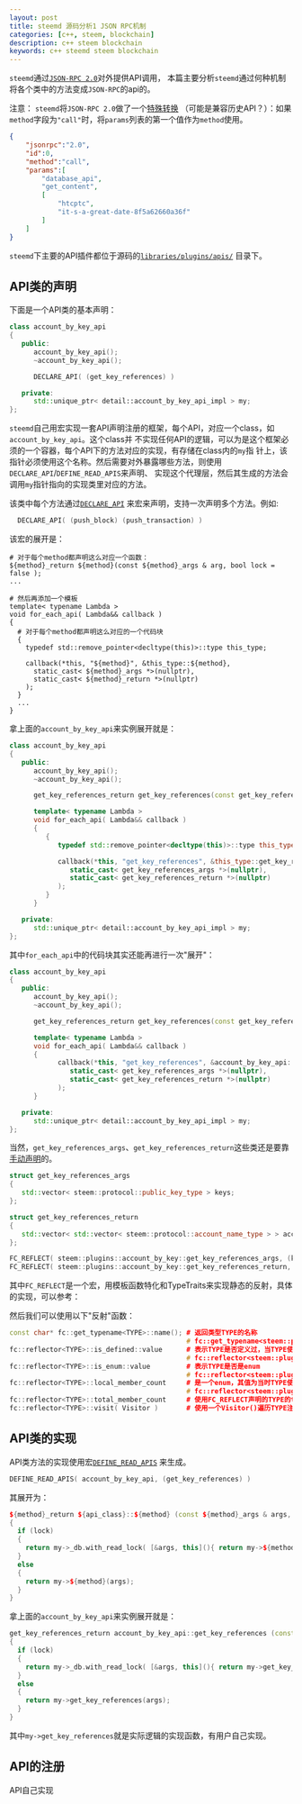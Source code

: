 ```yaml
---
layout: post
title: steemd 源码分析1 JSON RPC机制
categories: [c++, steem, blockchain]
description: c++ steem blockchain
keywords: c++ steemd steem blockchain
---
```


`steemd`通过[`JSON-RPC 2.0`](http://wiki.geekdream.com/Specification/json-rpc_2.0.html)对外提供API调用，
本篇主要分析`steemd`通过何种机制将各个类中的方法变成`JSON-RPC`的api的。

注意：
`steemd`将`JSON-RPC 2.0`做了一个[特殊转换](https://github.com/steemit/steem/blob/42e2d95ec09d1695ec1b392d47a2e44612815cf0/libraries/plugins/json_rpc/json_rpc_plugin.cpp#L215-L229)
（可能是兼容历史API？）：如果`method`字段为`"call"`时，将`params`列表的第一个值作为`method`使用。
```json
{
    "jsonrpc":"2.0",
    "id":0,
    "method":"call",
    "params":[
        "database_api",
        "get_content",
        [
            "htcptc",
            "it-s-a-great-date-8f5a62660a36f"
        ]
    ]
}
```

`steemd`下主要的API插件都位于源码的[`libraries/plugins/apis/`](https://github.com/steemit/steem/tree/42e2d95ec09d1695ec1b392d47a2e44612815cf0/libraries/plugins/apis)
目录下。

## API类的声明
下面是一个API类的基本声明：
```cpp
class account_by_key_api
{
   public:
      account_by_key_api();
      ~account_by_key_api();

      DECLARE_API( (get_key_references) )

   private:
      std::unique_ptr< detail::account_by_key_api_impl > my;
};
```

`steemd`自己用宏实现一套API声明注册的框架，每个API，对应一个class，如`account_by_key_api`。这个class并
不实现任何API的逻辑，可以为是这个框架必须的一个容器，每个API下的方法对应的实现，有存储在class内的`my`指
针上，该指针必须使用这个名称。然后需要对外暴露哪些方法，则使用`DECLARE_API`/`DEFINE_READ_APIS`来声明、
实现这个代理层，然后其生成的方法会调用`my`指针指向的实现类里对应的方法。

该类中每个方法通过[`DECLARE_API`](https://github.com/steemit/steem/blob/42e2d95ec09d1695ec1b392d47a2e44612815cf0/libraries/plugins/json_rpc/include/steem/plugins/json_rpc/utility.hpp#L11-L34)
来宏来声明，支持一次声明多个方法。例如:
```cpp
  DECLARE_API( (push_block) (push_transaction) )
```

该宏的展开是：
```
# 对于每个method都声明这么对应一个函数：
${method}_return ${method}(const ${method}_args & arg, bool lock = false );
...

# 然后再添加一个模板
template< typename Lambda >
void for_each_api( Lambda&& callback )
{
  # 对于每个method都声明这么对应的一个代码块
  {
    typedef std::remove_pointer<decltype(this)>::type this_type;

    callback(*this, "${method}", &this_type::${method},
      static_cast< ${method}_args *>(nullptr),
      static_cast< ${method}_return *>(nullptr)
    );
  }
  ...
}
```

拿上面的`account_by_key_api`来实例展开就是：
```cpp
class account_by_key_api
{
   public:
      account_by_key_api();
      ~account_by_key_api();

      get_key_references_return get_key_references(const get_key_references_args & arg, bool lock = false );

      template< typename Lambda >
      void for_each_api( Lambda&& callback )
      {
         {
            typedef std::remove_pointer<decltype(this)>::type this_type;

            callback(*this, "get_key_references", &this_type::get_key_references,
               static_cast< get_key_references_args *>(nullptr),
               static_cast< get_key_references_return *>(nullptr)
            );
         }
      }

   private:
      std::unique_ptr< detail::account_by_key_api_impl > my;
};
```
其中`for_each_api`中的代码块其实还能再进行一次"展开"：
```cpp
class account_by_key_api
{
   public:
      account_by_key_api();
      ~account_by_key_api();

      get_key_references_return get_key_references(const get_key_references_args & arg, bool lock = false );

      template< typename Lambda >
      void for_each_api( Lambda&& callback )
      {
            callback(*this, "get_key_references", &account_by_key_api::get_key_references,
               static_cast< get_key_references_args *>(nullptr),
               static_cast< get_key_references_return *>(nullptr)
            );
      }

   private:
      std::unique_ptr< detail::account_by_key_api_impl > my;
};
```

当然，`get_key_references_args`、`get_key_references_return`这些类还是要靠[手动声明](https://github.com/steemit/steem/blob/42e2d95ec09d1695ec1b392d47a2e44612815cf0/libraries/plugins/apis/account_by_key_api/include/steem/plugins/account_by_key_api/account_by_key_api.hpp#L17-L25)的。
```cpp
struct get_key_references_args
{
   std::vector< steem::protocol::public_key_type > keys;
};

struct get_key_references_return
{
   std::vector< std::vector< steem::protocol::account_name_type > > accounts;
};

FC_REFLECT( steem::plugins::account_by_key::get_key_references_args, (keys) )
FC_REFLECT( steem::plugins::account_by_key::get_key_references_return, (accounts) )
```
其中`FC_REFLECT`是一个宏，用模板函数特化和TypeTraits来实现静态的反射，具体的实现，可以参考：

然后我们可以使用以下"反射"函数：
```cpp
const char* fc::get_typename<TYPE>::name(); # 返回类型TYPE的名称
                                            # fc::get_typename<steem::plugins::account_by_key::get_key_references_args>返回字符串"steem::plugins::account_by_key::get_key_references_args"
fc::reflector<TYPE>::is_defined::value      # 表示TYPE是否定义过，当TYPE使用该类宏声明过，value为true，否则为false
                                            # fc::reflector<steem::plugins::account_by_key::get_key_references_args>::is_defined::value == true
fc::reflector<TYPE>::is_enum::value         # 表示TYPE是否是enum
                                            # fc::reflector<steem::plugins::account_by_key::get_key_references_args>::is_enum::value == false
fc::reflector<TYPE>::local_member_count     # 是一个enum，其值为当时TYPE使用FC_REFLECT声明时，其后面声明了几个成员，注意并不是TYPE实际拥有的成员数
                                            # fc::reflector<steem::plugins::account_by_key::get_key_references_args>::local_member_count == 1
fc::reflector<TYPE>::total_member_count     # 使用FC_REFLECT声明的TYPE的total_member_count == local_member_count，其他方式声明的不一定
fc::reflector<TYPE>::visit( Visitor )       # 使用一个Visitor()遍历TYPE注册的成员类型
```

## API类的实现
API类方法的实现使用宏[`DEFINE_READ_APIS`](https://github.com/steemit/steem/blob/42e2d95ec09d1695ec1b392d47a2e44612815cf0/libraries/plugins/json_rpc/include/steem/plugins/json_rpc/utility.hpp#L78-L79)
来生成。
```cpp
DEFINE_READ_APIS( account_by_key_api, (get_key_references) )
```
其展开为：
```cpp
${method}_return ${api_class}::${method} (const ${method}_args & args, bool lock)
{
  if (lock)
  {
    return my->_db.with_read_lock( [&args, this](){ return my->${method}(args); } );
  }
  else
  {
    return my->${method}(args);
  }
}
```
拿上面的`account_by_key_api`来实例展开就是：
```cpp
get_key_references_return account_by_key_api::get_key_references (const get_key_references_args & args, bool lock)
{
  if (lock)
  {
    return my->_db.with_read_lock( [&args, this](){ return my->get_key_references(args); } );
  }
  else
  {
    return my->get_key_references(args);
  }
}
```
其中`my->get_key_references`就是实际逻辑的实现函数，有用户自己实现。

## API的注册
API自己实现
